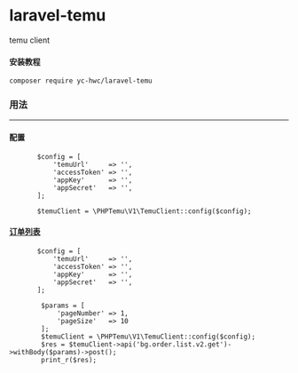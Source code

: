 # laravel-temu
temu client

#### 安装教程
````
composer require yc-hwc/laravel-temu
````

### 用法
***

#### 配置
````
       $config = [
           'temuUrl'     => '',
           'accessToken' => '',
           'appKey'      => '',
           'appSecret'   => '',
       ];
    
       $temuClient = \PHPTemu\V1\TemuClient::config($config);
````

#### [订单列表](https://partner.temu.com/documentation?menu_code=fb16b05f7a904765aac4af3a24b87d4a&sub_menu_code=554fd46b45ee49269cbdd6d4008a5dc1)
````
       $config = [
           'temuUrl'     => '',
           'accessToken' => '',
           'appKey'      => '',
           'appSecret'   => '',
       ];

        $params = [
            'pageNumber' => 1,
            'pageSize'   => 10
        ];
        $temuClient = \PHPTemu\V1\TemuClient::config($config);
        $res = $temuClient->api('bg.order.list.v2.get')->withBody($params)->post();
        print_r($res);
````
